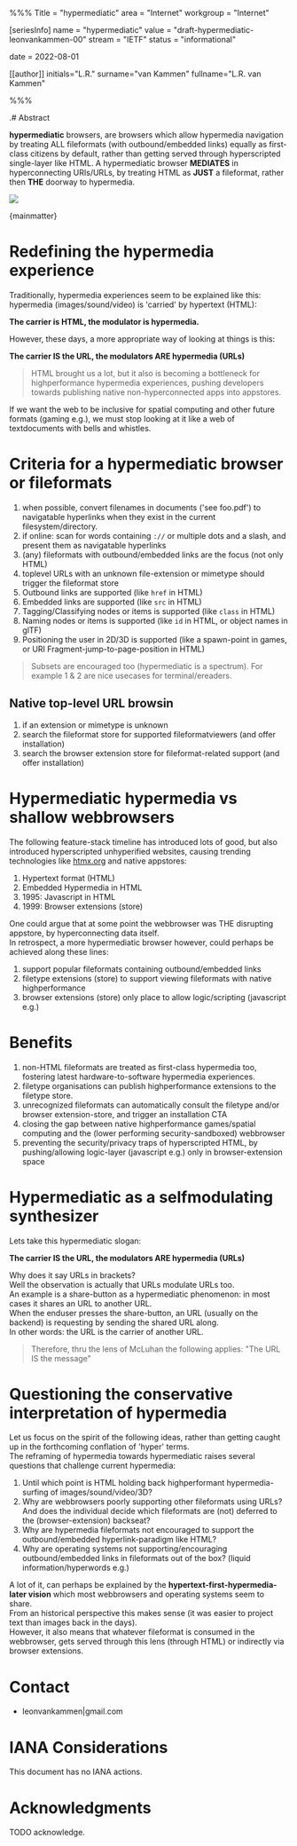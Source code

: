%%%
Title = "hypermediatic"
area = "Internet"
workgroup = "Internet"

[seriesInfo]
name = "hypermediatic"
value = "draft-hypermediatic-leonvankammen-00"
stream = "IETF"
status = "informational"

date = 2022-08-01 

[[author]]
initials="L.R."
surname="van Kammen"
fullname="L.R. van Kammen"

%%%

<!-- for annotated version see: https://raw.githubusercontent.com/ietf-tools/rfcxml-templates-and-schemas/main/draft-rfcxml-general-template-annotated-00.xml -->

.# Abstract

**hypermediatic** browsers, are browsers which allow hypermedia navigation by treating ALL fileformats (with outbound/embedded links) equally as first-class citizens by default, rather than getting served through hyperscripted single-layer like HTML.
A hypermediatic browser <b>MEDIATES</b> in hyperconnecting URIs/URLs, by treating HTML as **JUST** a fileformat, rather then **THE** doorway to hypermedia.

<img src="droste.jpg" style="max-width:600px"/>

{mainmatter}

# Redefining the hypermedia experience 

Traditionally, hypermedia experiences seem to be explained like this: hypermedia (images/sound/video) is 'carried' by hypertext (HTML):

**The carrier is HTML, the modulator is hypermedia.**

However, these days, a more appropriate way of looking at things is this:

**The carrier IS the URL, the modulators ARE hypermedia (URLs)**

> HTML brought us a lot, but it also is becoming a bottleneck for highperformance hypermedia experiences, pushing developers towards publishing native non-hyperconnected apps into appstores.

If we want the web to be inclusive for spatial computing and other future formats (gaming e.g.), we must stop looking at it like a web of textdocuments with bells and whistles.

# Criteria for a hypermediatic browser or fileformats

1. when possible, convert filenames in documents ('see foo.pdf') to navigatable hyperlinks when they exist in the current filesystem/directory.
2. if online: scan for words containing `://` or multiple dots and a slash, and present them as navigatable hyperlinks
3. (any) fileformats with outbound/embedded links are the focus (not only HTML)
4. toplevel URLs with an unknown file-extension or mimetype should trigger the fileformat store 
5. Outbound links are supported (like `href` in HTML)
6. Embedded links are supported (like `src` in HTML)
7. Tagging/Classifying nodes or items is supported (like `class` in HTML)
8. Naming nodes or items is supported (like `id` in HTML, or object names in glTF)
9. Positioning the user in 2D/3D is supported (like a spawn-point in games, or URI Fragment-jump-to-page-position in HTML)

> Subsets are encouraged too (hypermediatic is a spectrum). For example 1 & 2 are nice usecases for terminal/ereaders.

## Native top-level URL browsin

1. if an extension or mimetype is unknown
1. search the fileformat store for supported fileformatviewers (and offer installation)
1. search the browser extension store for fileformat-related support (and offer installation)


# Hypermediatic hypermedia vs shallow webbrowsers 

The following feature-stack timeline has introduced lots of good, but also introduced hyperscripted unhyperified websites, causing trending technologies like [htmx.org](https://htmx.org) and native appstores:

1. Hypertext format (HTML)
2. Embedded Hypermedia in HTML 
3. 1995: Javascript in HTML 
4. 1999: Browser extensions (store)

One could argue that at some point the webbrowser was THE disrupting appstore, by hyperconnecting data itself.<br>
In retrospect, a more hypermediatic browser however, could perhaps be achieved along these lines:

1. support popular fileformats containing outbound/embedded links
2. filetype extensions (store) to support viewing fileformats with native highperformance 
3. browser extensions (store) only place to allow logic/scripting (javascript e.g.)

# Benefits 

1. non-HTML fileformats are treated as first-class hypermedia too, fostering latest hardware-to-software hypermedia experiences.
2. filetype organisations can publish highperformance extensions to the filetype store.
3. unrecognized fileformats can automatically consult the filetype and/or browser extension-store, and trigger an installation CTA
4. closing the gap between native highperformance games/spatial computing and the (lower performing security-sandboxed) webbrowser
5. preventing the security/privacy traps of hyperscripted HTML, by pushing/allowing logic-layer (javascript e.g.) only in browser-extension space

# Hypermediatic as a selfmodulating synthesizer

Lets take this hypermediatic slogan:

**The carrier IS the URL, the modulators ARE hypermedia (URLs)**

Why does it say URLs in brackets?<br>
Well the observation is actually that URLs modulate URLs too.<br> 
An example is a share-button as a hypermediatic phenomenon: in most cases it shares an URL to another URL.<br>
When the enduser presses the share-button, an URL (usually on the backend) is requesting by sending the shared URL along.<br>
In other words: the URL is the carrier of another URL.<br>

> Therefore, thru the lens of McLuhan the following applies: "The URL IS the message"

# Questioning the conservative interpretation of hypermedia

Let us focus on the spirit of the following ideas, rather than getting caught up in the forthcoming conflation of 'hyper' terms.<br>
The reframing of hypermedia towards hypermediatic raises several questions that challenge current hypermedia:<br>

1. Until which point is HTML holding back highperformant hypermedia-surfing of images/sound/video/3D?
1. Why are webbrowsers poorly supporting other fileformats using URLs? And does the individual decide which fileformats are (not) deferred to the (browser-extension) backseat?
1. Why are hypermedia fileformats not encouraged to support the outbound/embedded hyperlink-paradigm like HTML?
1. Why are operating systems not supporting/encouraging outbound/embedded links in fileformats out of the box? (liquid information/hyperwords e.g.)

A lot of it, can perhaps be explained by the **hypertext-first-hypermedia-later vision** which most webbrowsers and operating systems seem to share.<br>
From an historical perspective this makes sense (it was easier to project text than images back in the days).<br>
However, it also means that whatever fileformat is consumed in the webbrowser, gets served through this lens (through HTML) or indirectly via browser extensions.<br>

# Contact

* leonvankammen|gmail.com

# IANA Considerations

This document has no IANA actions.

# Acknowledgments

TODO acknowledge.
